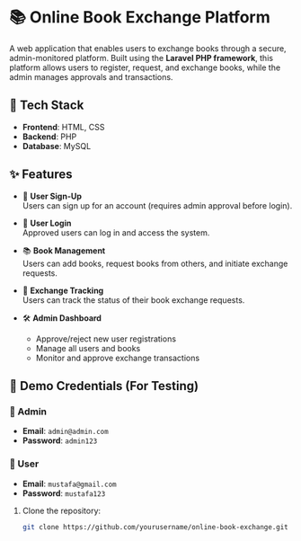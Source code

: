 # 📚 Online Book Exchange Platform

A web application that enables users to exchange books through a secure, admin-monitored platform. Built using the **Laravel PHP framework**, this platform allows users to register, request, and exchange books, while the admin manages approvals and transactions.

## 🔧 Tech Stack

- **Frontend**: HTML, CSS  
- **Backend**: PHP   
- **Database**: MySQL

## ✨ Features

- 📝 **User Sign-Up**  
  Users can sign up for an account (requires admin approval before login).

- 🔐 **User Login**  
  Approved users can log in and access the system.

- 📚 **Book Management**  
  Users can add books, request books from others, and initiate exchange requests.

- 🔄 **Exchange Tracking**  
  Users can track the status of their book exchange requests.

- 🛠️ **Admin Dashboard**  
  - Approve/reject new user registrations  
  - Manage all users and books  
  - Monitor and approve exchange transactions  

## 🧪 Demo Credentials (For Testing)

### 🔑 Admin
- **Email**: `admin@admin.com`  
- **Password**: `admin123`

### 👤 User
- **Email**: `mustafa@gmail.com`  
- **Password**: `mustafa123`

1. Clone the repository:
   ```bash
   git clone https://github.com/yourusername/online-book-exchange.git
